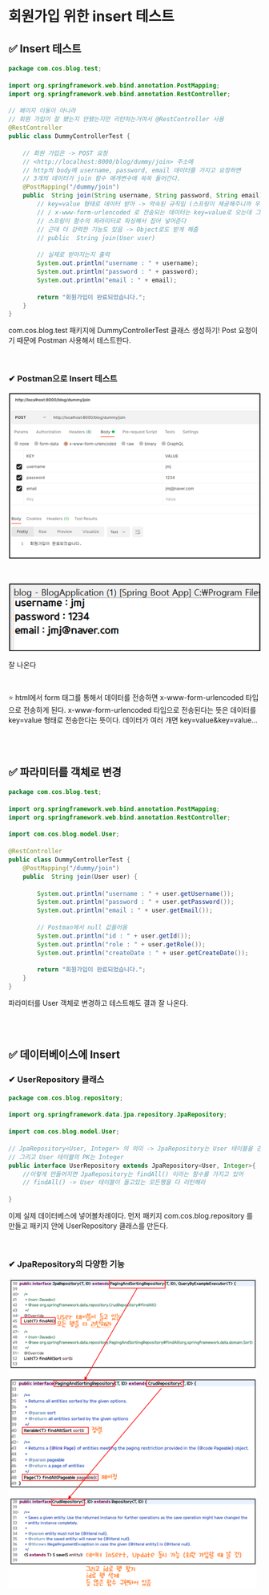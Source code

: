 # 회원가입 위한 insert 테스트 

## ✅ Insert 테스트

```java
package com.cos.blog.test;

import org.springframework.web.bind.annotation.PostMapping;
import org.springframework.web.bind.annotation.RestController;

// 페이지 이동이 아니라 
// 회원 가입이 잘 됐는지 안됐는지만 리턴하는거여서 @RestController 사용
@RestController
public class DummyControllerTest {
	
	// 회원 가입은 -> POST 요청
	// <http://localhost:8000/blog/dummy/join> 주소에 
	// http의 body에 username, password, email 데이터를 가지고 요청하면
	// 3개의 데이터가 join 함수 매개변수에 쏙쏙 들어간다.
	@PostMapping("/dummy/join")
	public  String join(String username, String password, String email) { 
		// key=value 형태로 데이터 받아 -> 약속된 규칙임 (스프링이 제공해주니까 우린 쓰기만 하면 돼)
		// / x-www-form-urlencoded 로 전송되는 데이터는 key=value로 오는데 그것은 
		// 스프링이 함수의 파라미터로 파싱해서 집어 넣어준다
		// 근데 더 강력한 기능도 있음 -> Object로도 받게 해줌 
		// public  String join(User user)
		
		// 실제로 받아지는지 출력
		System.out.println("username : " + username);
		System.out.println("password : " + password);
		System.out.println("email : " + email);
		
		return "회원가입이 완료되었습니다.";	
	}
}
```

com.cos.blog.test 패키지에 DummyControllerTest 클래스 생성하기! Post 요청이기 때문에 Postman 사용해서 테스트한다.

<br>

### ✔ Postman으로 Insert 테스트

![1](img/24/1.png)

<br>

![2](img/24/2.png)

잘 나온다

<br>

⭐ html에서 form 태그를 통해서 데이터를 전송하면 x-www-form-urlencoded 타입으로 전송하게 된다. x-www-form-urlencoded 타입으로 전송된다는 뜻은 데이터를 key=value 형태로 전송한다는 뜻이다. 데이터가 여러 개면 key=value&key=value...

<br><br>

## ✅ 파라미터를 객체로 변경

```java
package com.cos.blog.test;

import org.springframework.web.bind.annotation.PostMapping;
import org.springframework.web.bind.annotation.RestController;

import com.cos.blog.model.User;

@RestController
public class DummyControllerTest {
	@PostMapping("/dummy/join")
	public  String join(User user) { 

		System.out.println("username : " + user.getUsername());
		System.out.println("password : " + user.getPassword());
		System.out.println("email : " + user.getEmail());
		
		// Postman에서 null 값들어옴
		System.out.println("id : " + user.getId());
		System.out.println("role : " + user.getRole());
		System.out.println("createDate : " + user.getCreateDate());
		
		return "회원가입이 완료되었습니다.";
	}
}
```

파라미터를 User 객체로 변경하고 테스트해도 결과 잘 나온다.

<br><br>

## ✅ 데이터베이스에 Insert

### ✔ UserRepository 클래스

```java
package com.cos.blog.repository;

import org.springframework.data.jpa.repository.JpaRepository;

import com.cos.blog.model.User;

// JpaRepository<User, Integer> 의 의미 -> JpaRepository는 User 테이블을 관리하는 Repository
// 그리고 User 테이블의 PK는 Integer
public interface UserRepository extends JpaRepository<User, Integer>{
	//이렇게 만들어지면 JpaRepository는 findAll() 이라는 함수를 가지고 있어
	// findAll() -> User 테이블이 들고있는 모든행을 다 리턴해라

}
```

이제 실제 데이터베스에 넣어볼차례이다. 먼저 패키지 com.cos.blog.repository 를 만들고 패키지 안에 UserRepository 클래스를 만든다.

<br>

### ✔ JpaRepository의 다양한 기능

![3](img/24/3.png)

